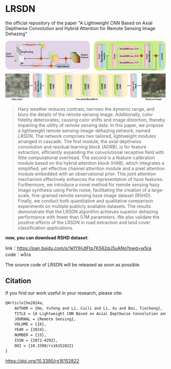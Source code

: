 # LRSDN
the official repository of the paper "A Lightweight CNN Based on Axial Depthwise Convolution and Hybrid Attention for Remote Sensing Image Dehazing"

<center>
<img src="./paper.png" alt="LRSDN" />
</center>



> Hazy weather reduces contrast, narrows the dynamic range, and blurs the details of the remote sensing image. Additionally, color fidelity deteriorates, causing color shifts and image distortion, thereby impairing the utility of remote sensing data. In this paper, we propose a lightweight remote sensing-image-dehazing network, named LRSDN. The network comprises two tailored, lightweight modules arranged in cascade. The first module, the axial depthwise convolution and residual learning block (ADRB), is for feature extraction, efficiently expanding the convolutional receptive field with little computational overhead. The second is a feature-calibration module based on the hybrid attention block (HAB), which integrates a simplified, yet effective channel attention module and a pixel attention module embedded with an observational prior. This joint attention mechanism effectively enhances the representation of haze features. Furthermore, we introduce a novel method for remote sensing hazy image synthesis using Perlin noise, facilitating the creation of a large-scale, fine-grained remote sensing haze image dataset (RSHD). Finally, we conduct both quantitative and qualitative comparison experiments on multiple publicly available datasets. The results demonstrate that the LRSDN algorithm achieves superior dehazing performance with fewer than 0.1M parameters. We also validate the positive effects of the LRSDN in road extraction and land cover classification applications.



**now, you can download RSHD dataset**:

link：https://pan.baidu.com/s/1e1YlHJtFtp7K562dJ5uANg?pwd=w5ra 
code：w5ra



The source code of LRSDN will be released as soon as possible.

## Citation

If you find our work useful in your research, please cite:

```tex
@Article{he2024a,
	AUTHOR = {He, Yufeng and Li, Cuili and Li, Xu and Bai, Tiecheng},
	TITLE = {A Lightweight CNN Based on Axial Depthwise Convolution and Hybrid Attention for Remote Sensing Image Dehazing},
	JOURNAL = {Remote Sensing},
	VOLUME = {16},
	YEAR = {2024},
	NUMBER = {15},
	ISSN = {2072-4292},
	DOI = {10.3390/rs16152822}
}
```

https://doi.org/10.3390/rs16152822





